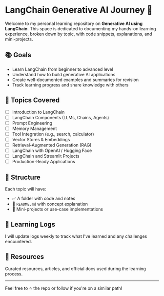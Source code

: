 # LangChain Generative AI Journey 🚀

Welcome to my personal learning repository on **Generative AI using LangChain**. This space is dedicated to documenting my hands-on learning experience, broken down by topic, with code snippets, explanations, and mini-projects.

## 📚 Goals
- Learn LangChain from beginner to advanced level
- Understand how to build generative AI applications
- Create well-documented examples and summaries for revision
- Track learning progress and share knowledge with others

## 🧠 Topics Covered
- [ ] Introduction to LangChain
- [ ] LangChain Components (LLMs, Chains, Agents)
- [ ] Prompt Engineering
- [ ] Memory Management
- [ ] Tool Integration (e.g., search, calculator)
- [ ] Vector Stores & Embeddings
- [ ] Retrieval-Augmented Generation (RAG)
- [ ] LangChain with OpenAI / Hugging Face
- [ ] LangChain and Streamlit Projects
- [ ] Production-Ready Applications

## 📂 Structure
Each topic will have:
- ✅ A folder with code and notes
- 📄 `README.md` with concept explanation
- 🧪 Mini-projects or use-case implementations

## 📆 Learning Logs
I will update logs weekly to track what I've learned and any challenges encountered.

## 🔗 Resources
Curated resources, articles, and official docs used during the learning process.

---

Feel free to ⭐️ the repo or follow if you're on a similar path!
